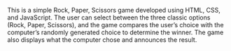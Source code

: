 This is a simple Rock, Paper, Scissors game developed using HTML, CSS, and JavaScript. The user can select between the three classic options (Rock, Paper, Scissors),  and the game compares the user’s choice with the computer’s randomly generated choice to determine the winner. The game also displays what the computer chose and announces the result.
